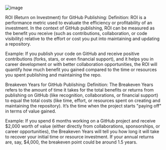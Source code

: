 ![image](https://github.com/user-attachments/assets/b1571b3f-3210-4b9a-b6a2-84131ea3c698)

ROI (Return on Investment) for GitHub Publishing:
Definition: ROI is a performance metric used to evaluate the efficiency or profitability of an investment. In the context of GitHub publishing, ROI can be measured as the benefit you receive (such as contributions, collaboration, or code visibility) relative to the effort or cost you put into maintaining and updating a repository.

Example:
If you publish your code on GitHub and receive positive contributions (forks, stars, or even financial support), and it helps you in career development or with better collaboration opportunities, the ROI will quantify how much benefit you gained compared to the time or resources you spent publishing and maintaining the repo.

Breakeven Years for GitHub Publishing:
Definition: The Breakeven Years refers to the amount of time it takes for the total benefits or returns from publishing on GitHub (like recognition, collaborations, or financial support) to equal the total costs (like time, effort, or resources spent on creating and maintaining the repository). It’s the time when the project starts "paying off" in terms of value gained.

Example:
If you spend 6 months working on a GitHub project and receive $2,000 worth of value (either directly from collaborations, sponsorships, or career opportunities), the Breakeven Years will tell you how long it will take to recover your initial time or resource investment. If your annual returns are, say, $4,000, the breakeven point could be around 1.5 years.
